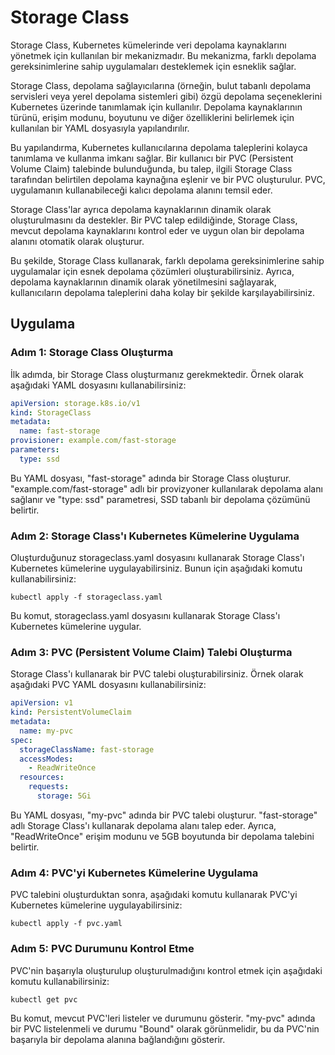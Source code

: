 # Storage Class

Storage Class, Kubernetes kümelerinde veri depolama kaynaklarını yönetmek için kullanılan bir mekanizmadır. Bu mekanizma, farklı depolama gereksinimlerine sahip uygulamaları desteklemek için esneklik sağlar.

Storage Class, depolama sağlayıcılarına (örneğin, bulut tabanlı depolama servisleri veya yerel depolama sistemleri gibi) özgü depolama seçeneklerini Kubernetes üzerinde tanımlamak için kullanılır. Depolama kaynaklarının türünü, erişim modunu, boyutunu ve diğer özelliklerini belirlemek için kullanılan bir YAML dosyasıyla yapılandırılır.

Bu yapılandırma, Kubernetes kullanıcılarına depolama taleplerini kolayca tanımlama ve kullanma imkanı sağlar. Bir kullanıcı bir PVC (Persistent Volume Claim) talebinde bulunduğunda, bu talep, ilgili Storage Class tarafından belirtilen depolama kaynağına eşlenir ve bir PVC oluşturulur. PVC, uygulamanın kullanabileceği kalıcı depolama alanını temsil eder.

Storage Class'lar ayrıca depolama kaynaklarının dinamik olarak oluşturulmasını da destekler. Bir PVC talep edildiğinde, Storage Class, mevcut depolama kaynaklarını kontrol eder ve uygun olan bir depolama alanını otomatik olarak oluşturur.

Bu şekilde, Storage Class kullanarak, farklı depolama gereksinimlerine sahip uygulamalar için esnek depolama çözümleri oluşturabilirsiniz. Ayrıca, depolama kaynaklarının dinamik olarak yönetilmesini sağlayarak, kullanıcıların depolama taleplerini daha kolay bir şekilde karşılayabilirsiniz.

## Uygulama

### Adım 1: Storage Class Oluşturma

İlk adımda, bir Storage Class oluşturmanız gerekmektedir. Örnek olarak aşağıdaki YAML dosyasını kullanabilirsiniz:

```yaml
apiVersion: storage.k8s.io/v1
kind: StorageClass
metadata:
  name: fast-storage
provisioner: example.com/fast-storage
parameters:
  type: ssd
```

Bu YAML dosyası, "fast-storage" adında bir Storage Class oluşturur. "example.com/fast-storage" adlı bir provizyoner kullanılarak depolama alanı sağlanır ve "type: ssd" parametresi, SSD tabanlı bir depolama çözümünü belirtir.

### Adım 2: Storage Class'ı Kubernetes Kümelerine Uygulama

Oluşturduğunuz storageclass.yaml dosyasını kullanarak Storage Class'ı Kubernetes kümelerine uygulayabilirsiniz. Bunun için aşağıdaki komutu kullanabilirsiniz:

```shell
kubectl apply -f storageclass.yaml
```

Bu komut, storageclass.yaml dosyasını kullanarak Storage Class'ı Kubernetes kümelerine uygular.

### Adım 3: PVC (Persistent Volume Claim) Talebi Oluşturma

Storage Class'ı kullanarak bir PVC talebi oluşturabilirsiniz. Örnek olarak aşağıdaki PVC YAML dosyasını kullanabilirsiniz:

```yaml
apiVersion: v1
kind: PersistentVolumeClaim
metadata:
  name: my-pvc
spec:
  storageClassName: fast-storage
  accessModes:
    - ReadWriteOnce
  resources:
    requests:
      storage: 5Gi
```

Bu YAML dosyası, "my-pvc" adında bir PVC talebi oluşturur. "fast-storage" adlı Storage Class'ı kullanarak depolama alanı talep eder. Ayrıca, "ReadWriteOnce" erişim modunu ve 5GB boyutunda bir depolama talebini belirtir.

### Adım 4: PVC'yi Kubernetes Kümelerine Uygulama

PVC talebini oluşturduktan sonra, aşağıdaki komutu kullanarak PVC'yi Kubernetes kümelerine uygulayabilirsiniz:

```shell
kubectl apply -f pvc.yaml
```

### Adım 5: PVC Durumunu Kontrol Etme

PVC'nin başarıyla oluşturulup oluşturulmadığını kontrol etmek için aşağıdaki komutu kullanabilirsiniz:

```shell
kubectl get pvc
```

Bu komut, mevcut PVC'leri listeler ve durumunu gösterir. "my-pvc" adında bir PVC listelenmeli ve durumu "Bound" olarak görünmelidir, bu da PVC'nin başarıyla bir depolama alanına bağlandığını gösterir.
